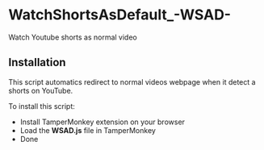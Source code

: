 # WatchShortsAsDefault_-WSAD-
Watch Youtube shorts as normal video

## Installation
This script automatics redirect to normal videos webpage when it detect a shorts on YouTube.

To install this script:
 - Install TamperMonkey extension on your browser
 - Load the __WSAD.js__ file in TamperMonkey
 - Done
